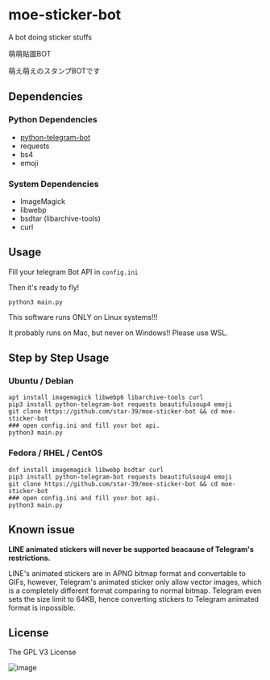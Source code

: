 # moe-sticker-bot
A bot doing sticker stuffs

萌萌貼圖BOT

萌え萌えのスタンプBOTです


## Dependencies
### Python Dependencies
* [python-telegram-bot](https://github.com/python-telegram-bot/python-telegram-bot)
* requests
* bs4
* emoji


### System Dependencies
* ImageMagick
* libwebp
* bsdtar (libarchive-tools)
* curl

## Usage
Fill your telegram Bot API in `config.ini`

Then it's ready to fly!

`python3 main.py`

This software runs ONLY on Linux systems!!!

It probably runs on Mac, but never on Windows!! Please use WSL.

## Step by Step Usage
### Ubuntu / Debian
```
apt install imagemagick libwebp6 libarchive-tools curl 
pip3 install python-telegram-bot requests beautifulsoup4 emoji 
git clone https://github.com/star-39/moe-sticker-bot && cd moe-sticker-bot
### open config.ini and fill your bot api.
python3 main.py
```

### Fedora / RHEL / CentOS
```
dnf install imagemagick libwebp bsdtar curl 
pip3 install python-telegram-bot requests beautifulsoup4 emoji 
git clone https://github.com/star-39/moe-sticker-bot && cd moe-sticker-bot
### open config.ini and fill your bot api.
python3 main.py
```

## Known issue
__LINE animated stickers will never be supported beacause of Telegram's restrictions.__

LINE's animated stickers are in APNG bitmap format and convertable to GIFs, however,
Telegram's animated sticker only allow vector images, which is a completely different
format comparing to normal bitmap. Telegram even sets the size limit to 64KB, hence
converting stickers to Telegram animated format is inpossible.

## License
The GPL V3 License

![image](http://www.gnu.org/graphics/gplv3-127x51.png)
